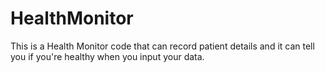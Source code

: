 # HealthMonitor
This is a Health Monitor code that can record patient details and it can tell you if you're healthy when you input your data.
